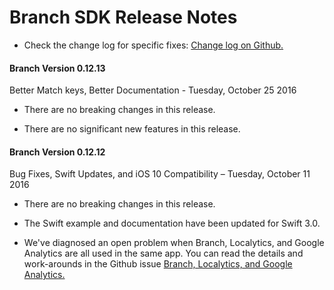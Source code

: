 
Branch SDK Release Notes
========================


*  Check the change log for specific fixes:  [Change log on Github.](https://github.com/BranchMetrics/ios-branch-deep-linking/blob/master/ChangeLog.md)


####  Branch Version 0.12.13
Better Match keys, Better Documentation - Tuesday, October 25 2016

*  There are no breaking changes in this release.

*  There are no significant new features in this release.


####  Branch Version 0.12.12
Bug Fixes, Swift Updates, and iOS 10 Compatibility – Tuesday, October 11 2016

*  There are no breaking changes in this release.

*  The Swift example and documentation have been updated for Swift 3.0.

*  We've diagnosed an open problem when Branch, Localytics, and Google Analytics are all used
   in the same app.  You can read the details and work-arounds in the Github issue
   [Branch, Localytics, and Google Analytics.](https://github.com/BranchMetrics/ios-branch-deep-linking/issues/485)

